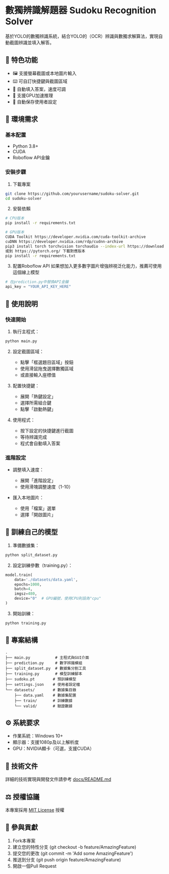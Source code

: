 # 數獨辨識解題器 Sudoku Recognition Solver

基於YOLO的數獨辨識系統，結合YOLO的（OCR）辨識與數獨求解算法，實現自動截圖辨識並填入解答。

## 🌟 特色功能

- 🖼️ 支援螢幕截圖或本地圖片輸入
- ⌨️ 可自訂快捷鍵與截圖區域
- 🚀 自動填入答案，速度可調
- 🎯 支援GPU加速推理
- 💾 自動保存使用者設定

## 🔧 環境需求

### 基本配置
- Python 3.8+
- CUDA
- Roboflow API金鑰

### 安裝步驟

1. 下載專案
```bash
git clone https://github.com/yourusername/sudoku-solver.git
cd sudoku-solver
```

2. 安裝依賴
```bash
# CPU版本
pip install -r requirements.txt

# GPU版本
CUDA Toolkit https://developer.nvidia.com/cuda-toolkit-archive
cuDNN https://developer.nvidia.com/rdp/cudnn-archive
pip3 install torch torchvision torchaudio --index-url https://download.pytorch.org/whl/cu126
或到 https://pytorch.org/ 下載對應版本
pip install -r requirements.txt
```

3. 配置Roboflow API
如果想加入更多數字圖片增強辨視泛化能力，推薦可使用這個線上模型
```python
# 在prediction.py中替換API金鑰
api_key = "YOUR_API_KEY_HERE"
```

## 📖 使用說明

### 快速開始

1. 執行主程式：
```bash
python main.py
```

2. 設定截圖區域：
   - 點擊「框選題目區域」按鈕
   - 使用滑鼠拖曳選擇數獨區域
   - 或直接輸入座標值

3. 配置快捷鍵：
   - 展開「熱鍵設定」
   - 選擇所需組合鍵
   - 點擊「啟動熱鍵」

4. 使用程式：
   - 按下設定的快捷鍵進行截圖
   - 等待辨識完成
   - 程式會自動填入答案

### 進階設定

- 調整填入速度：
  - 展開「進階設定」
  - 使用滑塊調整速度（1-10）

- 匯入本地圖片：
  - 使用「檔案」選單
  - 選擇「開啟圖片」

## 🔄 訓練自己的模型

1. 準備數據集：
```bash
python split_dataset.py
```

2. 設定訓練參數（training.py）：
```python
model.train(
    data='./datasets/data.yaml',
    epochs=1000,
    batch=4,
    imgsz=480,
    device="0"  # GPU編號，使用CPU則設為"cpu"
)
```

3. 開始訓練：
```bash
python training.py
```

## 📁 專案結構

```
.
├── main.py           # 主程式與GUI介面
├── prediction.py     # 數字辨識模組
├── split_dataset.py  # 數據集分割工具
├── training.py       # 模型訓練腳本
├── sudoku.pt        # 預訓練模型
├── settings.json    # 使用者設定檔
└── datasets/        # 數據集目錄
    ├── data.yaml    # 數據集配置
    ├── train/       # 訓練數據
    └── valid/       # 驗證數據
```

## ⚙️ 系統要求

- 作業系統：Windows 10+
- 顯示器：支援1080p及以上解析度
- GPU：NVIDIA顯卡（可選，支援CUDA）

## 📝 技術文件

詳細的技術實現與開發文件請參考 [docs/README.md](docs/README.md)

## ⚖️ 授權協議

本專案採用 [MIT License](LICENSE) 授權

## 🤝 參與貢獻

1. Fork本專案
2. 建立您的特性分支 (git checkout -b feature/AmazingFeature)
3. 提交您的更改 (git commit -m 'Add some AmazingFeature')
4. 推送到分支 (git push origin feature/AmazingFeature)
5. 開啟一個Pull Request
